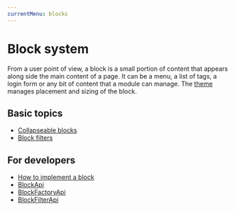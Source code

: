 ```yaml
---
currentMenu: blocks
---
```

# Block system

From a user point of view, a block is a small portion of content that appears along side the main content of a page.
It can be a menu, a list of tags, a login form or any bit of content that a module can manage. The [theme](../Themes/README.md) manages
placement and sizing of the block.

## Basic topics

- [Collapseable blocks](CollapseableBlocks.md)
- [Block filters](BlockFilters.md)

## For developers

- [How to implement a block](Dev/BlocksDev.md)
- [BlockApi](Dev/BlockApi.md)
- [BlockFactoryApi](Dev/BlockFactoryApi.md)
- [BlockFilterApi](Dev/BlockFilterApi.md)
